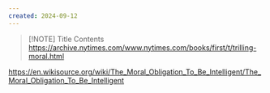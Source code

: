 ```yaml
---
created: 2024-09-12
---
```


> [!NOTE] Title
> Contents
https://archive.nytimes.com/www.nytimes.com/books/first/t/trilling-moral.html

https://en.wikisource.org/wiki/The_Moral_Obligation_To_Be_Intelligent/The_Moral_Obligation_To_Be_Intelligent